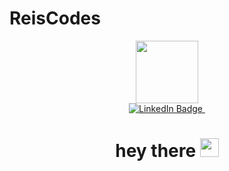 # ReisCodes

<div id="header" align="center">
  <img src="https://media.giphy.com/media/3kPDmoWdBpQPNhCnUG/giphy.gif" width="100"/>
</div>  
  <div id="badges" align="center">
  <a href="www.linkedin.com/in/reis-pinnock-a6800321b">
    <img src="https://img.shields.io/badge/LinkedIn-blue?style=for-the-badge&logo=linkedin&logoColor=white" alt="LinkedIn Badge"/>
   <img src="https://komarev.com/ghpvc/?username=ReisCodes&style=flat-square&color=blue" alt=""/>
  <a/>
  <h1>
  hey there
  <img src="https://media.giphy.com/media/hvRJCLFzcasrR4ia7z/giphy.gif" width="30px"/>
</h1>
</div>


